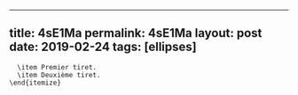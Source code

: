 ---
 title: 4sE1Ma
 permalink: 4sE1Ma
 layout: post
 date: 2019-02-24
 tags: [ellipses]
 ---

```latex\begin{itemize}
  \item Premier tiret.
  \item Deuxième tiret.
\end{itemize}
```